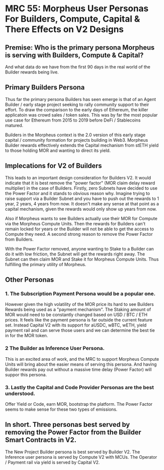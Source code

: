 # MRC 55: Morpheus User Personas For Builders, Compute, Capital & There Effects on V2 Designs

## Premise: Who is the primary persona Morpheus is serving with Builders, Compute & Capital? 
And what data do we have from the first 90 days in the real world of the Builder rewards being live.

## Primary Builders Persona
Thus far the primary persona Builders has seen emerge is that of an Agent Builder / early stage project seeking to rally community support to their effort. 
To draw the comparison to the early days of Ethereum, the killer applicatoin was crowd sales / token sales. This was by far the most popular use case for Ethereum from 2015 to 2019 before DeFi / Stablecoins matured. 

Builders in the Morpheus context is the 2.0 version of this early stage capital / community formation for projects building in Web3. 
Morpheus Builder rewards effectively extends the Capital mechanism from stETH yield to those holding MOR and wanting to direct its yield. 

## Implecations for V2 of Builders
This leads to an important design consideration for Builders V2. 
It would indicate that it is best remove the "power factor" (MOR claim delay reward multiplier) in the case of Builders.
Firstly, zero Subnets have decided to use the Power Factor and it stands to obvious reason why.
Imagine trying to raise support via a Builder Subnet and you have to push out the rewards to 1 year, 2 years, 4 years from now. 
It doesn't make any sense at that point as a capital mechanism, given the rewards would only show up years from now.

Also if Morpheus wants to see Builders actually use their MOR for Compute via the Morpheus Compute Units. 
Then the rewards for Builders can't remain locked for years or the Builder will not be able to get the access to Compute they need. 
A second strong reason to remove the Power Factor from Builders.

With the Power Factor removed, anyone wanting to Stake to a Builder can do it with low friction, the Subnet will get the rewards right away. 
The Subnet can then claim MOR and Stake it for Morpheus Compute Units. Thus fulfilling the primary utility of Morpheus.

## Other Personas

### 1. The Subscription Payment Persona would be a popular one.
However given the high volatility of the MOR price its hard to see Builders Rewards being used as a "payment mechanism". 
The Staking amount of MOR would need to be constantly changed based on USD / BTC / ETH prices. 
It feels like the payment persona is far outside the current feature set.
Instead Capital V2 with its support for aUSDC, wBTC, wETH, yield payment rail and can serve those users and we can determine the best tie in for the MOR token.

### 2 The Builder as Inference User Persona. 
This is an excited area of work, and the MRC to support Morpheus Compute Units will bring about the easier means of serving this persona.
And having Builder rewards pay out without a massive time delay (Power Factor) will suppor this persona.

### 3. Lastly the Capital and Code Provider Personas are the best understood. 
Offer Yield or Code, earn MOR, bootstrap the platform. The Power Factor seems to make sense for these two types of emissions.

## In short. Three personas best served by removing the Power Factor from the Builder Smart Contracts in V2.
The New Project Builder persona is best served by Builder V2.
The Inference user persona is served by Compute V2 with MCUs.
The Operator / Payment rail via yield is served by Capital V2.

